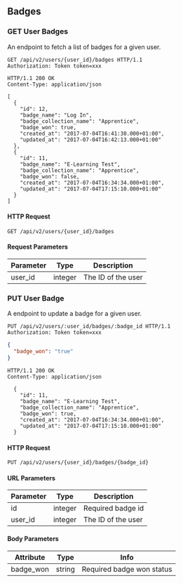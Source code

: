 ## Badges

### GET User Badges

An endpoint to fetch a list of badges for a given user.

``` http
GET /api/v2/users/{user_id}/badges HTTP/1.1
Authorization: Token token=xxx
```

``` http
HTTP/1.1 200 OK
Content-Type: application/json

[
  {
    "id": 12,
    "badge_name": "Log In",
    "badge_collection_name": "Apprentice",
    "badge_won": true,
    "created_at": "2017-07-04T16:41:30.000+01:00",
    "updated_at": "2017-07-04T16:42:13.000+01:00"
  },
  {
    "id": 11,
    "badge_name": "E-Learning Test",
    "badge_collection_name": "Apprentice",
    "badge_won": false,
    "created_at": "2017-07-04T16:34:34.000+01:00",
    "updated_at": "2017-07-04T17:15:10.000+01:00"
  }
]
```

#### HTTP Request

`GET /api/v2/users/{user_id}/badges`

#### Request Parameters

Parameter | Type | Description
--------- | ---- | -----------
user\_id | integer | The ID of the user


### PUT User Badge

A endpoint to update a badge for a given user.

``` http
PUT /api/v2/users/:user_id/badges/:badge_id HTTP/1.1
Authorization: Token token=xxx
```

```json
{
  "badge_won": "true"
}
```

``` http
HTTP/1.1 200 OK
Content-Type: application/json

  {
    "id": 11,
    "badge_name": "E-Learning Test",
    "badge_collection_name": "Apprentice",
    "badge_won": true,
    "created_at": "2017-07-04T16:34:34.000+01:00",
    "updated_at": "2017-07-04T17:15:10.000+01:00"
  }
```

#### HTTP Request

`PUT /api/v2/users/{user_id}/badges/{badge_id}`

#### URL Parameters

Parameter | Type | Description
--------- | ---- | -----------
id | integer | Required badge id
user\_id | integer | The ID of the user

#### Body Parameters

Attribute | Type | Info
--------- | ---- | ----
badge_won | string | Required badge won status
